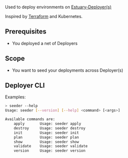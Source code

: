 Used to deploy environments on [Estuary-Deployer(s)](https://github.com/estuaryoss/estuary-deployer)

Inspired by [Terraform](https://www.terraform.io/docs/cli/commands/index.html) and Kubernetes.

## Prerequisites
-  You deployed a net of Deployers

## Scope
-  You want to seed your deployments across Deployer(s)

## Deployer CLI

Examples:

```bash
> seeder --help
Usage: seeder [--version] [--help] <command> [<args>]

Available commands are:
    apply       Usage: seeder apply
    destroy     Usage: seeder destroy
    init        Usage: seeder init
    plan        Usage: seeder plan
    show        Usage: seeder show
    validate    Usage: seeder validate
    version     Usage: seeder version


```

